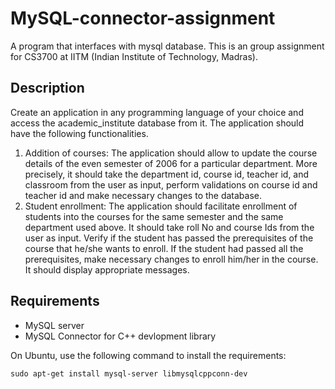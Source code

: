# MySQL-connector-assignment
A program that interfaces with mysql database. This is an group assignment for CS3700 at IITM (Indian Institute of Technology, Madras). 

## Description
Create an application in any programming language of your choice and access the academic_institute database from it. The application should have the following functionalities.
1. Addition of courses: The application should allow to update the course details of the even semester of 2006 for a particular department. More precisely, it should take the department id, course id, teacher id, and classroom from the user as input, perform validations on course id and teacher id and make necessary changes to the database. 
2. Student enrollment: The application should facilitate enrollment of students into the courses for the same semester and the same department used above. It should take roll No and course Ids from the user as input. Verify if the student has passed the prerequisites of the course that he/she wants to enroll. If the student had passed all the prerequisites, make necessary changes to enroll him/her in the course. It should display appropriate messages. 

## Requirements
  * MySQL server
  * MySQL Connector for C++ devlopment library
  
  On Ubuntu, use the following command to install the requirements:
  ```
  sudo apt-get install mysql-server libmysqlcppconn-dev
  ```
